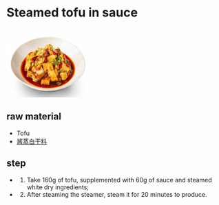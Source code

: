 # Steamed tofu in sauce

![酱蒸豆腐](/images/酱蒸豆腐.jpg)

## raw material

- Tofu
- [酱蒸白干料](/en/配料/酱蒸白干料.md)

## step

- 1. Take 160g of tofu, supplemented with 60g of sauce and steamed white dry ingredients;
- 2. After steaming the steamer, steam it for 20 minutes to produce.

